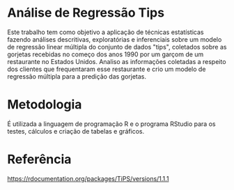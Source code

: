 # Análise de Regressão Tips
Este trabalho tem como objetivo a aplicação de técnicas estatísticas fazendo análises descritivas, exploratórias e inferenciais sobre um modelo de regressão linear múltipla do conjunto de dados "tips", coletados sobre as gorjetas recebidas no começo dos anos 1990 por um garçom de um restaurante no Estados Unidos. Analiso as informações coletadas a respeito dos clientes que frequentaram esse restaurante e crio um modelo de regressão múltipla para a predição das gorjetas. 

# Metodologia
É utilizada a linguagem de programação R e o programa RStudio para os testes, cálculos e criação de tabelas e gráficos.

# Referência
https://rdocumentation.org/packages/TiPS/versions/1.1.1
